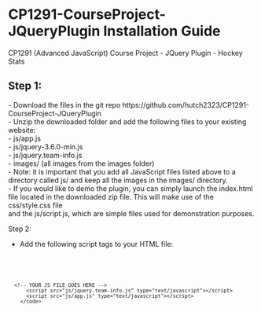 # CP1291-CourseProject-JQueryPlugin Installation Guide
CP1291 (Advanced JavaScript) Course Project - JQuery Plugin - Hockey Stats

<h2>Step 1:</h2>
  - Download the files in the git repo https://github.com/hutch2323/CP1291-CourseProject-JQueryPlugin</br>
  - Unzip the downloaded folder and add the following files to your existing website:</br>
      - js/app.js</br>
      - js/jquery-3.6.0-min.js</br>
      - js/jquery.team-info.js</br>
      - images/ (all images from the images folder)</br>
  - Note: it is important that you add all JavaScript files listed above to a directory called js/ and keep all the images in the images/ directory.</br>
  - If you would like to demo the plugin, you can simply launch the index.html file located in the downloaded zip file. This will make use of the css/style.css file</br>
    and the js/script.js, which are simple files used for demonstration purposes.</br>
  
Step 2:
  - Add the following script tags to your HTML file:
<pre>
        <code>
          <script src="js/jquery-3.6.0-min.js" type="text/javascript"></script>
	  <!-- YOUR JS FILE GOES HERE -->
          <script src="js/jquery.team-info.js" type="text/javascript"></script>
          <script src="js/app.js" type="text/javascript"></script>
        </code>
</pre>
